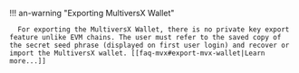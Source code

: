!!! an-warning "Exporting MultiversX Wallet"

      For exporting the MultiversX Wallet, there is no private key export feature unlike EVM chains. The user must refer to the saved copy of the secret seed phrase (displayed on first user login) and recover or import the MultiversX wallet. [[faq-mvx#export-mvx-wallet|Learn more...]]